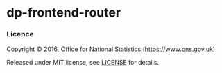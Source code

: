 dp-frontend-router
==================


### Licence

Copyright ©‎ 2016, Office for National Statistics (https://www.ons.gov.uk)

Released under MIT license, see [LICENSE](LICENSE.md) for details.
